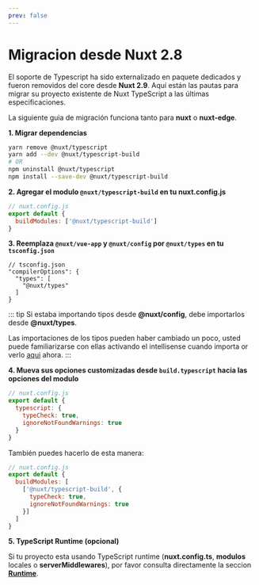 ```yaml
---
prev: false
---
```


# Migracion desde Nuxt 2.8

El soporte de Typescript ha sido externalizado en paquete dedicados y fueron removidos del core desde **Nuxt 2.9**. Aquí están las pautas para migrar su proyecto existente de Nuxt TypeScript a las últimas especificaciones.

La siguiente guia de migración funciona tanto para **nuxt** o **nuxt-edge**.

**1. Migrar dependencias**

```sh
yarn remove @nuxt/typescript
yarn add --dev @nuxt/typescript-build
# OR
npm uninstall @nuxt/typescript
npm install --save-dev @nuxt/typescript-build
```

**2. Agregar el modulo `@nuxt/typescript-build` en tu nuxt.config.js**

```js
// nuxt.config.js
export default {
  buildModules: ['@nuxt/typescript-build']
}
```

**3. Reemplaza `@nuxt/vue-app` y `@nuxt/config` por `@nuxt/types` en tu `tsconfig.json`**

```json{4}
// tsconfig.json
"compilerOptions": {
  "types": [
    "@nuxt/types"
  ]
}
```

::: tip
Si estaba importando tipos desde **@nuxt/config**, debe importarlos desde **@nuxt/types**.

Las importaciones de los tipos pueden haber cambiado un poco, usted puede familiarizarse con ellas activando el intellisense cuando importa or verlo [aqui](https://github.com/nuxt/typescript/tree/master/packages/types) ahora.
:::

**4. Mueva sus opciones customizadas desde `build.typescript` hacia las opciones del modulo**

```js
// nuxt.config.js
export default {
  typescript: {
    typeCheck: true,
    ignoreNotFoundWarnings: true
  }
}
```

También puedes hacerlo de esta manera:

```js
// nuxt.config.js
export default {
  buildModules: [
    ['@nuxt/typescript-build', {
      typeCheck: true,
      ignoreNotFoundWarnings: true
    }]
  ]
}
```

**5. TypeScript Runtime (opcional)**

Si tu proyecto esta usando TypeScript runtime (**nuxt.config.ts**, **modulos** locales o **serverMiddlewares**), por favor consulta directamente la seccion [**Runtime**](./guide/runtime).
